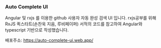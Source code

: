 ### **Auto Complete UI**

Angular 및 rxjs 를 이용한 github 사용자 자동 완성 검색 UI 입니다. rxjs공부를 위해 RxJS 퀵스타트(손찬욱 지음, 루비페이퍼) 서적의 코드를 참고하여 Angular와 typescript 기반으로 작성했습니다.

배포주소: https://auto-complete-ui.web.app/
